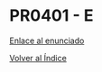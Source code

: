 # PR0401 - E

[Enlace al enunciado](https://github.com/vgonzalez165/apuntes_aso/blob/main/ut03/practicas/pr0303_bucles_condicionales.md)

[Volver al Índice](../../index.md)